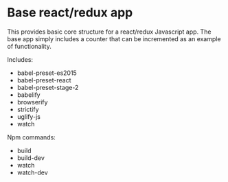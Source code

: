 # Base react/redux app

This provides basic core structure for a react/redux Javascript app. The base app simply includes a counter that can be incremented as an example of functionality.

Includes:
* babel-preset-es2015
* babel-preset-react
* babel-preset-stage-2
* babelify
* browserify
* strictify
* uglify-js
* watch

Npm commands:
* build
* build-dev
* watch
* watch-dev
